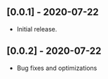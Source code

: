 ## [0.0.1] - 2020-07-22
* Initial release.

## [0.0.2] - 2020-07-22
* Bug fixes and optimizations


